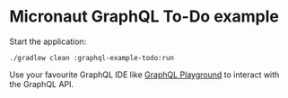 # Micronaut GraphQL To-Do example

Start the application:

    ./gradlew clean :graphql-example-todo:run

Use your favourite GraphQL IDE like [GraphQL Playground](https://github.com/prisma/graphql-playground) to interact with the GraphQL API.

